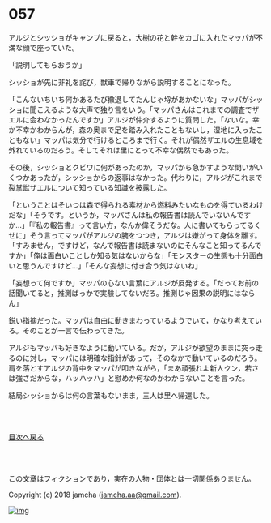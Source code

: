 # 057

アルジとシッショがキャンプに戻ると，大樹の花と幹をカゴに入れたマッパが不満な顔で座っていた。  

「説明してもらおうか」  

シッショが先に非礼を詫び，獣車で帰りながら説明することになった。  

「こんないちいち何かあるたび撤退してたんじゃ埒があかないな」マッパがシッショに聞こえるような大声で独り言をいう。「マッパさんはこれまでの調査でザエルに会わなかったんですか」アルジが仲介するように質問した。「ないな。幸か不幸かわからんが，森の奥まで足を踏み入れたこともないし，湿地に入ったこともない」マッパは気分で行けるところまで行く。それが偶然ザエルの生息域を外れているのだろう。そしてそれは里にとって不幸な偶然でもあった。  

その後，シッショとクビワに何があったのか，マッパから急かすような問いがいくつかあったが，シッショからの返事はなかった。代わりに，アルジがこれまで裂掌獣ザエルについて知っている知識を披露した。  

「ということはそいつは森で得られる素材から燃料みたいなものを得ているわけだな」「そうです。というか，マッパさんは私の報告書は読んでいないんですか…」「『私の報告書』って言い方，なんか偉そうだな。人に書いてもらってるくせに」そう言ってマッパがアルジの腕をつつき，アルジは嫌がって身体を離す。「すみません，ですけど，なんで報告書は読まないのにそんなこと知ってるんですか」「俺は面白いことしか知る気はないからな」「モンスターの生態も十分面白いと思うんですけど…」「そんな妄想に付き合う気はないね」  

「妄想って何ですか」マッパの心ない言葉にアルジが反発する。「だってお前の話聞いてると，推測ばっかで実験してないだろ。推測じゃ因果の説明にはならん」  

鋭い指摘だった。マッパは自由に動きまわっているようでいて，かなり考えている。そのことが一言で伝わってきた。  

アルジもマッパも好きなように動いている。だが，アルジが欲望のままに突っ走るのに対し，マッパには明確な指針があって，そのなかで動いているのだろう。肩を落とすアルジの背中をマッパが叩きながら，「まあ頑張れよ新人クン，若さは強さだからな，ハッハッハ」と慰めか何なのかわからないことを言った。  

結局シッショからは何の言葉もないまま，三人は里へ帰還した。  

<br>  
<br>  

[目次へ戻る](https://github.com/jamcha-aa/OblivionReports/blob/master/README.md)  

<br>  
<br>  

この文章はフィクションであり，実在の人物・団体とは一切関係ありません。  

Copyright (c) 2018 jamcha (jamcha.aa@gmail.com).  

[![img](http://i.creativecommons.org/l/by-nc-sa/4.0/88x31.png)](http://creativecommons.org/licenses/by-nc-sa/4.0/deed)